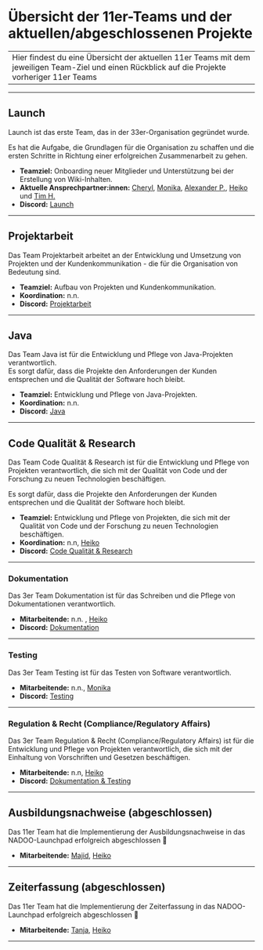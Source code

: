 # Übersicht der 11er-Teams und der aktuellen/abgeschlossenen Projekte

| |
| :--- |
| Hier findest du eine Übersicht der aktuellen 11er Teams mit dem jeweiligen Team-Ziel und einen Rückblick auf die Projekte vorheriger 11er Teams |
---

## Launch

Launch ist das erste Team, das in der 33er-Organisation gegründet wurde.

Es hat die Aufgabe, die Grundlagen für die Organisation zu schaffen und die ersten Schritte in Richtung einer erfolgreichen Zusammenarbeit zu gehen.

- **Teamziel:** Onboarding neuer Mitglieder und Unterstützung bei der Erstellung von Wiki-Inhalten.
- **Aktuelle Ansprechpartner:innen:** [Cheryl](https://github.com/cherylugbogu), [Monika](https://github.com/Monika32025), [Alexander P.](https://github.com/cosinus-a), [Heiko](https://github.com/hfanieng) und [Tim H.](https://github.com/TimHellmig)
- **Discord:** [Launch](https://discord.com/channels/1299292608744390707/1336295583350259762)

---

## Projektarbeit

Das Team Projektarbeit arbeitet an der Entwicklung und Umsetzung von Projekten und der Kundenkommunikation - die für die Organisation von Bedeutung sind.

- **Teamziel:** Aufbau von Projekten und Kundenkommunikation.
- **Koordination:** n.n.
- **Discord:** [Projektarbeit](https://discord.com/channels/1299292608744390707/1330880049708269600)

---

## Java

Das Team Java ist für die Entwicklung und Pflege von Java-Projekten verantwortlich.  
Es sorgt dafür, dass die Projekte den Anforderungen der Kunden entsprechen und die Qualität der Software hoch bleibt.

- **Teamziel:** Entwicklung und Pflege von Java-Projekten.
- **Koordination:** n.n.
- **Discord:** [Java](https://discord.com/channels/1299292608744390707/1330882785539260447)

---

## Code Qualität & Research

Das Team Code Qualität & Research ist für die Entwicklung und Pflege von Projekten verantwortlich, die sich mit der Qualität von Code und der Forschung zu neuen Technologien beschäftigen.

Es sorgt dafür, dass die Projekte den Anforderungen der Kunden entsprechen und die Qualität der Software hoch bleibt.

- **Teamziel:** Entwicklung und Pflege von Projekten, die sich mit der Qualität von Code und der Forschung zu neuen Technologien beschäftigen.
- **Koordination:** n.n, [Heiko](https://github.com/hfanieng)
- **Discord:** [Code Qualität & Research](https://discord.com/channels/1299292608744390707/1330882785539260447)

---

### Dokumentation

Das 3er Team Dokumentation ist für das Schreiben und die Pflege von Dokumentationen verantwortlich.

- **Mitarbeitende:** n.n. , [Heiko](https://github.com/hfanieng)
- **Discord:** [Dokumentation](https://discord.com/channels/1299292608744390707/1364905809972035605)

---

### Testing

Das 3er Team Testing ist für das Testen von Software verantwortlich.

- **Mitarbeitende:** n.n., [Monika](https://github.com/Monika32025)
- **Discord:** [Testing](https://discord.com/channels/1299292608744390707/1364905978411356170)

---

### Regulation & Recht (Compliance/Regulatory Affairs)

Das 3er Team Regulation & Recht (Compliance/Regulatory Affairs) ist für die Entwicklung und Pflege von Projekten verantwortlich, die sich mit der Einhaltung von Vorschriften und Gesetzen beschäftigen.

- **Mitarbeitende:** n.n, [Heiko](https://github.com/hfanieng)
- **Discord:** [Dokumentation & Testing](https://discord.com/channels/1299292608744390707/1364905809972035605)

---

## Ausbildungsnachweise (abgeschlossen)

Das 11er Team hat die Implementierung der Ausbildungsnachweise in das NADOO-Launchpad erfolgreich abgeschlossen 🚀

- **Mitarbeitende:** [Majid](https://github.com/majdAlmotaem), [Heiko](https://github.com/hfanieng)

---

## Zeiterfassung (abgeschlossen)

Das 11er Team hat die Implementierung der Zeiterfassung in das NADOO-Launchpad erfolgreich abgeschlossen 🚀

- **Mitarbeitende:** [Tanja](https://github.com/Kretta), [Heiko](https://github.com/hfanieng)

---
